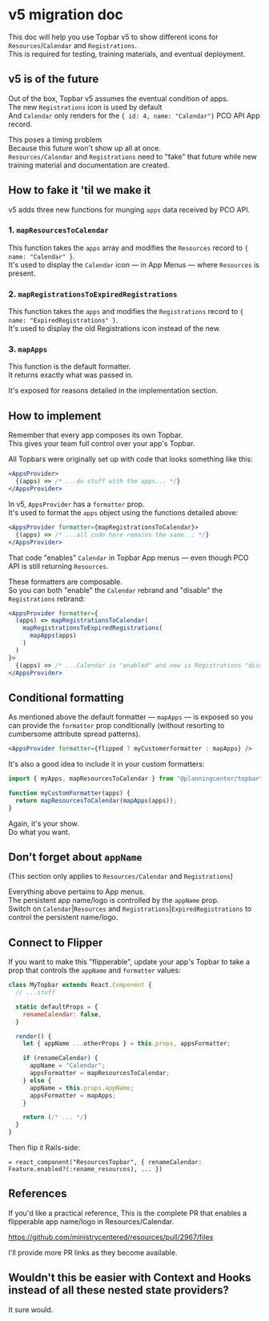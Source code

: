 # v5 migration doc

This doc will help you use Topbar v5 to show different icons for `Resources`/`Calendar` and `Registrations`.  
This is required for testing, training materials, and eventual deployment.

## v5 is of the future

Out of the box, Topbar v5 assumes the eventual condition of apps.  
The new `Registrations` icon is used by default  
And `Calendar` only renders for the `{ id: 4, name: "Calendar"}` PCO API App record.

This poses a timing problem  
Because this future won't show up all at once.  
`Resources/Calendar` and `Registrations` need to "fake" that future while new training material and documentation are created.

## How to fake it 'til we make it

v5 adds three new functions for munging `apps` data received by PCO API.

### 1. `mapResourcesToCalendar`

This function takes the `apps` array and modifies the `Resources` record to `{ name: "Calendar" }`.  
It's used to display the `Calendar` icon — in App Menus — where `Resources` is present.

### 2. `mapRegistrationsToExpiredRegistrations`

This function takes the `apps` and modifies the `Registrations` record to `{ name: "ExpiredRegistrations" }`.  
It's used to display the old Registrations icon instead of the new.

### 3. `mapApps`

This function is the default formatter.  
It returns exactly what was passed in.

It's exposed for reasons detailed in the implementation section.

## How to implement

Remember that every app composes its own Topbar.  
This gives your team full control over your app's Topbar.

All Topbars were originally set up with code that looks something like this:

```jsx
<AppsProvider>
  {(apps) => /* ...do stuff with the apps... */}
</AppsProvider>
```

In v5, `AppsProvider` has a `formatter` prop.  
It's used to format the `apps` object using the functions detailed above:

```jsx
<AppsProvider formatter={mapRegistrationsToCalendar}>
  {(apps) => /* ...all code here remains the same... */}
</AppsProvider>
```

That code "enables" `Calendar` in Topbar App menus — even though PCO API is still returning `Resources`.

These formatters are composable.  
So you can both "enable" the `Calendar` rebrand and "disable" the `Registrations` rebrand:

```jsx
<AppsProvider formatter={
  (apps) => mapRegistrationsToCalendar(
    mapRegistrationsToExpiredRegistrations(
      mapApps(apps)
    )
  )
}>
  {(apps) => /* ...Calendar is "enabled" and new is Registrations "disabled"... */}
</AppsProvider>
```

## Conditional formatting

As mentioned above the default formatter — `mapApps` — is exposed so you can provide the `formatter` prop conditionally (without resorting to cumbersome attribute spread patterns).

```jsx
<AppsProvider formatter={flipped ? myCustomerformatter : mapApps} />
```

It's also a good idea to include it in your custom formatters:

```js
import { myApps, mapResourcesToCalendar } from "@planningcenter/topbar";

function myCustomFormatter(apps) {
  return mapResourcesToCalendar(mapApps(apps));
}
```

Again, it's your show.  
Do what you want.

## Don't forget about `appName`

(This section only applies to `Resources/Calendar` and `Registrations`)

Everything above pertains to App menus.  
The persistent app name/logo is controlled by the `appName` prop.  
Switch on `Calendar`|`Resources` and `Registrations`|`ExpiredRegistrations` to control the persistent name/logo.

## Connect to Flipper

If you want to make this "flipperable", update your app's Topbar to take a prop that controls the `appName` and `formatter` values:

```jsx
class MyTopbar extends React.Component {
  // ...stuff

  static defaultProps = {
    renameCalendar: false,
  }

  render() {
    let { appName ...otherProps } = this.props, appsFormatter;

    if (renameCalendar) {
      appName = "Calendar";
      appsFormatter = mapResourcesToCalendar;
    } else {
      appName = this.props.appName;
      appsFormatter = mapApps;
    }

    return (/* ... */)
  }
}
```

Then flip it Rails-side:

```erb
= react_component("ResourcesTopbar", { renameCalendar: Feature.enabled?(:rename_resources), ... })
```

## References

If you'd like a practical reference,
This is the complete PR that enables a flipperable app name/logo in Resources/Calendar.

https://github.com/ministrycentered/resources/pull/2967/files

I'll provide more PR links as they become available.

## Wouldn't this be easier with Context and Hooks instead of all these nested state providers?

It sure would.
